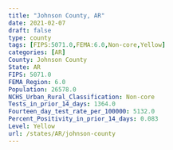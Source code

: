 ```yaml
---
title: "Johnson County, AR"
date: 2021-02-07
draft: false
type: county
tags: [FIPS:5071.0,FEMA:6.0,Non-core,Yellow]
categories: [AR]
County: Johnson County
State: AR
FIPS: 5071.0
FEMA_Region: 6.0
Population: 26578.0
NCHS_Urban_Rural_Classification: Non-core
Tests_in_prior_14_days: 1364.0
Fourteen_day_test_rate_per_100000: 5132.0
Percent_Positivity_in_prior_14_days: 0.083
Level: Yellow
url: /states/AR/johnson-county
---
```



